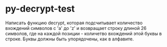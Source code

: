 # py-decrypt-test

Написать функцию decrypt, которая подсчитывает количество вхождений символов с 'a' до 'z' и
возвращает строку длиной 26 символов, где на каждой позиции - количетво вхождений этой буквы в строке.
Буквы должны быть упорядочены, как в алфавите.
